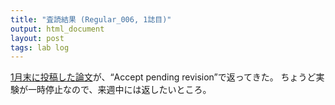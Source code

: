 ```yaml
---
title: "査読結果 (Regular_006, 1誌目)"
output: html_document
layout: post
tags: lab log
---
```


[1月末に投稿した論文](https://keachmurakami.github.io/2018/01/26/pub_pri_delay_correlation.html)が、“Accept pending revision”で返ってきた。
ちょうど実験が一時停止なので、来週中には返したいところ。
